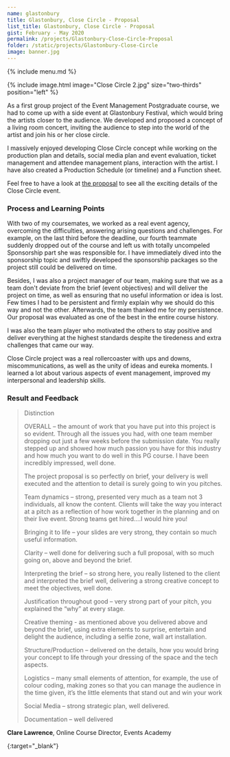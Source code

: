 ```yaml
---
name: glastonbury
title: Glastonbury, Close Circle - Proposal
list_title: Glastonbury, Close Circle - Proposal
gist: February - May 2020
permalink: /projects/Glastonbury-Close-Circle-Proposal
folder: /static/projects/Glastonbury-Close-Circle
image: banner.jpg
---
```


{% include menu.md %}

{% 
include image.html 
    image="Close Circle 2.jpg" 
    size="two-thirds" 
    position="left" 
%}

As a first group project of the Event Management Postgraduate course, we had to come up with a side event at Glastonbury Festival, which would bring the artists closer to the audience. 
We developed and proposed a concept of a living room concert, inviting the audience to step into the world of the artist and join his or her close circle.

I massively enjoyed developing Close Circle concept while working on the production plan and details, social media plan and event evaluation, 
ticket management and attendee management plans, interaction with the artist. I have also created a Production Schedule (or timeline) and a Function sheet.

Feel free to have a look at [the proposal][proposal_pdf] to see all the exciting details of the Close Circle event.

### Process and Learning Points

With two of my coursemates, we worked as a real event agency, overcoming the difficulties, answering arising questions and challenges. 
For example, on the last third before the deadline, our fourth teammate suddenly dropped out of the course and left us with totally uncompeled Sponsorship part she was responsible for. 
I have immediately dived into the sponsorship topic and swiftly developed the sponsorship packages so the project still could be delivered on time.

Besides, I was also a project manager of our team, making sure that we as a team don't deviate from the brief (event objectives) 
and will deliver the project on time, as well as ensuring that no useful information or idea is lost. 
Few times I had to be persistent and firmly explain why we should do this way and not the other. 
Afterwards, the team thanked me for my persistence. Our proposal was evaluated as one of the best in the entire course history. 

I was also the team player who motivated the others to stay positive and deliver everything at the highest standards despite the tiredeness and extra challenges that came our way.

Close Circle project was a real rollercoaster with ups and downs, miscommunications, as well as the unity of ideas and eureka moments. 
I learned a lot about various aspects of event management, improved my interpersonal and leadership skills.

### Result and Feedback

> Distinction
>
> OVERALL – the amount of work that you have put into this project is so evident. Through all the issues you had, with one team member dropping out just a few weeks before the submission date. 
> You really stepped up and showed how much passion you have for this industry and how much you want to do well in this PG course. I have been incredibly impressed, well done.
> 
> The project proposal is so perfectly on brief, your delivery is well executed and the attention to detail is surely going to win you pitches.
> 
> Team dynamics – strong, presented very much as a team not 3 individuals, all know the content. 
> Clients will take the way you interact at a pitch as a reflection of how work together in the planning and on their live event. Strong teams get hired….I would hire you!
>
> Bringing it to life – your slides are very strong, they contain so much useful information.
>
> Clarity – well done for delivering such a full proposal, with so much going on, above and beyond the brief.
> 
> Interpreting the brief – so strong here, you really listened to the client and interpreted the brief well, delivering a strong creative concept to meet the objectives, well done.
>
> Justification throughout good – very strong part of your pitch, you explained the “why” at every stage.
>
> Creative theming - as mentioned above you delivered above and beyond the brief, using extra elements to surprise, entertain and delight the audience, including a selfie zone, wall art installation.
>
> Structure/Production – delivered on the details, how you would bring your concept to life through your dressing of the space and the tech aspects.
>
> Logistics – many small elements of attention, for example, the use of colour coding, making zones so that you can manage the audience in the time given, it’s the little elements that stand out and win your work
> 
> Social Media – strong strategic plan, well delivered.
>
> Documentation – well delivered

**Clare Lawrence**, Online Course Director, Events Academy

[proposal_pdf]: /static/projects/Glastonbury-Close-Circle/Glastonbury_proposal.pdf "Download PDF"
{:target="_blank"}
